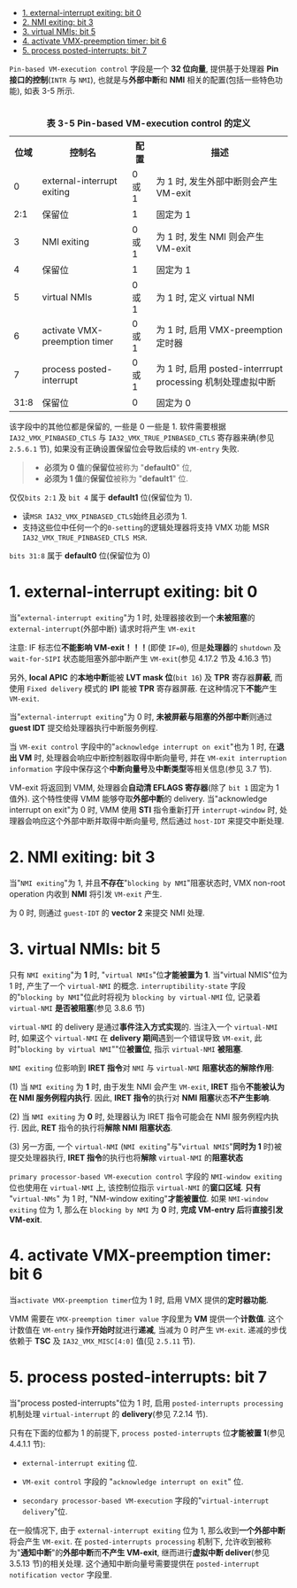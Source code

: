 
<!-- @import "[TOC]" {cmd="toc" depthFrom=1 depthTo=6 orderedList=false} -->

<!-- code_chunk_output -->

- [1. external-interrupt exiting: bit 0](#1-external-interrupt-exiting-bit-0)
- [2. NMI exiting: bit 3](#2-nmi-exiting-bit-3)
- [3. virtual NMIs: bit 5](#3-virtual-nmis-bit-5)
- [4. activate VMX-preemption timer: bit 6](#4-activate-vmx-preemption-timer-bit-6)
- [5. process posted-interrupts: bit 7](#5-process-posted-interrupts-bit-7)

<!-- /code_chunk_output -->

`Pin-based VM-execution control` 字段是一个 **32 位向量**, 提供基于处理器 **Pin 接口的控制**(`INTR` 与 `NMI`), 也就是与**外部中断**和 **NMI** 相关的配置(包括一些特色功能), 如表 3-5 所示.

<table>
 <caption><br><b>表 3-5 Pin-based VM-execution control 的定义</b></br></caption>
  <tr>
    <th>位域</th>
    <th>控制名</th>
    <th>配置</th>
    <th>描述</th>
  </tr>
  <tr>
    <td>0</td>
    <td>external-interrupt exiting</td>
    <td>0 或 1</td>
    <td>为 1 时, 发生外部中断则会产生 VM-exit</td>
  </tr>
  <tr>
    <td>2:1</td>
    <td>保留位</td>
    <td>1</td>
    <td>固定为 1</td>
  </tr>
  <tr>
    <td>3</td>
    <td>NMI exiting</td>
    <td>0 或 1</td>
    <td>为 1 时, 发生 NMI 则会产生 VM-exit</td>
  </tr>
  <tr>
    <td>4</td>
    <td>保留位</td>
    <td>1</td>
    <td>固定为 1</td>
  </tr>
  <tr>
    <td>5</td>
    <td>virtual NMIs</td>
    <td>0 或 1</td>
    <td>为 1 时, 定义 virtual NMI</td>
  </tr>
  <tr>
    <td>6</td>
    <td>activate VMX-preemption timer</td>
    <td>0 或 1</td>
    <td>为 1 时, 启用 VMX-preemption 定时器</td>
  </tr>
  <tr>
    <td>7</td>
    <td>process posted-interrupt</td>
    <td>0 或 1</td>
    <td>为 1 时, 启用 posted-interrrupt processing 机制处理虚拟中断</td>
  </tr>
  <tr>
    <td>31:8</td>
    <td>保留位</td>
    <td>0</td>
    <td>固定为 0</td>
  </tr>
</table>

该字段中的其他位都是保留的, 一些是 0 一些是 1. 软件需要根据 `IA32_VMX_PINBASED_CTLS` 与 `IA32_VMX_TRUE_PINBASED_CTLS` 寄存器来确(参见 `2.5.6.1` 节), 如果没有正确设置保留位会导致后续的 `VM-entry` 失败.

> * **必须为 0 值**的**保留位**被称为 "**default0**" 位,
> * **必须为 1 值**的**保留位**被称为 "**default1**" 位.

仅仅`bits 2:1` 及 `bit 4` 属于 **default1** 位(保留位为 1).

* 读`MSR IA32_VMX_PINBASED_CTLS`始终且必须为 1.
* 支持这些位中任何一个的`0-setting`的逻辑处理器将支持 VMX 功能 MSR `IA32_VMX_TRUE_PINBASED_CTLS MSR`.

`bits 31:8` 属于 **default0** 位(保留位为 0)

# 1. external-interrupt exiting: bit 0

当"`external-interrupt exiting`"为 1 时, 处理器接收到一个**未被阻塞**的 `external-interrupt`(外部中断) 请求时将产生 `VM-exit`

注意: IF 标志位**不能影响 VM-exit！！！**(即使 `IF=0`), 但是**处理器**的 `shutdown` 及 `wait-for-SIPI` 状态能阻塞外部中断产生 `VM-exit`(参见 4.17.2 节及 4.16.3 节)

另外, **local APIC** 的**本地中断**能被 **LVT mask 位**(`bit 16`) 及 **TPR** 寄存器**屏蔽**, 而使用 `Fixed delivery` 模式的 **IPI** 能被 **TPR** 寄存器屏蔽. 在这种情况下**不能**产生 `VM-exit`.

当"`external-interrupt exiting`"为 0 时, **未被屏蔽与阻塞的外部中断**则通过 **guest IDT** 提交给处理器执行中断服务例程.

当 `VM-exit control` 字段中的"`acknowledge interrupt on exit`"也为 1 时, 在**退出 VM** 时, 处理器会响应中断控制器取得中断向量号, 并在 `VM-exit interruption information` 字段中保存这个**中断向量号**及**中断类型**等相关信息(参见 3.7 节).

VM-exit 将返回到 VMM, 处理器会**自动清 EFLAGS 寄存器**(除了 `bit 1` 固定为 1 值外). 这个特性使得 VMM 能够夺取**外部中断**的 delivery. 当"acknowledge interrupt on exit"为 0 时, VMM 使用 **STI** 指令重新打开 `interrupt-window` 时, 处理器会响应这个外部中断并取得中断向量号, 然后通过 `host-IDT` 来提交中断处理.

# 2. NMI exiting: bit 3

当"`NMI exiting`"为 1, 并且**不存在**"`blocking by NMI`"阻塞状态时, VMX non-root operation 内收到 **NMI** 将引发 `VM-exit` 产生.

为 0 时, 则通过 `guest-IDT` 的 **vector 2** 来提交 NMI 处理.

# 3. virtual NMIs: bit 5

只有 `NMI exiting`"为 **1** 时, "`virtual NMIs`"位**才能被置为 1**. 当"virtual NMIS"位为 1 时, 产生了一个 `virtual-NMI` 的概念. `interruptibility-state` 字段的"`blocking by NMI`"位此时将视为 `blocking by virtual-NMI` 位, 记录着 `virtual-NMI` **是否被阻塞**(参见 3.8.6 节)

`virtual-NMI` 的 delivery 是通过**事件注入方式实现**的. 当注入一个 `virtual-NMI` 时, 如果这个 `virtual-NMI` 在 **delivery 期间**遇到一个错误导致 `VM-exit`, 此时"`blocking by virtual NMI`""位**被置位**, 指示 `virtual-NMI` **被阻塞**.

`NMI exiting` 位影响到 **IRET 指令**对 `NMI` 与 `virtual-NMI` **阻塞状态的解除作用**:

(1) 当 `NMI exiting` 为 **1** 时, 由于发生 NMI 会产生 `VM-exit`, **IRET** 指令**不能被认为在 NMI 服务例程内执行**. 因此, **IRET 指令**的执行对 **NMI 阻塞**状态**不产生影响**.

(2) 当 `NMI exiting` 为 **0** 时, 处理器认为 IRET 指令可能会在 NMI 服务例程内执行. 因此, **RET** 指令的执行将**解除 NMI 阻塞状态**.

(3) 另一方面, 一个 `virtual-NMI` (`NMI exiting`"与"`virtual NMIS`"**同时为 1** 时)被提交处理器执行, **IRET 指令**的执行也将**解除** `virtual-NMI` 的**阻塞状态**

`primary processor-based VM-execution control` 字段的 `NMI-window exiting` 位也使用在 `virtual-NMI` 上, 该控制位指示 `virtual-NMI` 的**窗口区域**. **只有** "`virtual-NMs`" 为 1 时, "NM-window exiting"**才能被置位**. 如果 `NMI-window exiting` 位为 1, 那么在 `blocking by NMI` 为 **0** 时, **完成 VM-entry 后**将**直接引发 VM-exit**.

# 4. activate VMX-preemption timer: bit 6

当`activate VMX-preemption timer`位为 1 时, 启用 VMX 提供的**定时器功能**.

VMM 需要在 `VMX-preemption timer value` 字段里为 **VM** 提供一个**计数值**. 这个计数值在 `VM-entry` 操作**开始时**就进行**递减**, 当减为 0 时产生 `VM-exit`. 递减的步伐依赖于 **TSC** 及 `IA32_VMX_MISC[4:0]` 值(见 `2.5.11` 节).

# 5. process posted-interrupts: bit 7

当"process posted-interrupts"位为 1 时, 启用 `posted-interrupts processing` 机制处理 `virtual-interrupt` 的 **delivery**(参见 7.2.14 节).

只有在下面的位都为 1 的前提下, `process posted-interrupts` 位**才能被置 1**(参见 4.4.1.1 节):

* `external-interrupt exiting` 位.

* `VM-exit control` 字段的 "`acknowledge interrupt on exit`" 位.

* `secondary processor-based VM-execution` 字段的"`virtual-interrupt delivery`"位.

在一般情况下, 由于 `external-interrupt exiting` 位为 1, 那么收到**一个外部中断**将会产生 `VM-exit`. 在 `posted-interrupts processing` 机制下, 允许收到被称为"**通知中断**"的**外部中断**而**不产生 VM-exit**, 继而进行**虚拟中断 deliver**(参见 3.5.13 节)的相关处理. 这个通知中断向量号需要提供在 `posted-interrupt notification vector` 字段里.
